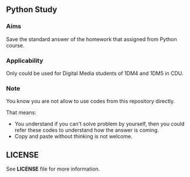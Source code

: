 ## Python Study

### Aims
Save the standard answer of the homework that assigned from Python course.

### Applicability
Only could be used for Digital Media students of 1DM4 and 1DM5 in CDU.

### Note
You know you are not allow to use codes from this repository directly.<br/>

That means:
- You understand if you can't solve problem by yourself, then you could refer these codes to understand how the answer is coming.
- Copy and paste without thinking is not welcome.

## LICENSE
See **LICENSE** file for more information.